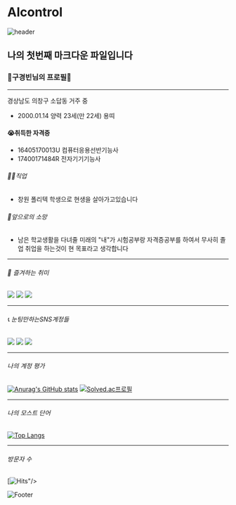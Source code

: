 # AIcontrol
![header](https://capsule-render.vercel.app/api?type=rounded&color=auto&height=100&section=header&text=Gustagram&fontSize=50)

## 나의 첫번째 마크다운 파일입니다
                                
### 💮구경빈님의 프로필💮
***
경상남도 의창구 소답동 거주 중
* 2000.01.14 양력 23세(만 22세) 용띠

#### 😭취득한 자격증
* 16405170013U 컴퓨터응용선반기능사 
* 17400171484R 전자기기기능사

###### 👨‍🎓직업 
* 창원 폴리텍 학생으로 현생을 살아가고있습니다

###### 🙏앞으로의 소망
* 남은 학교생활을 다녀줄 미래의 "내"가 시험공부랑 자격증공부를 하여서 무사히 졸업 취업을 하는것이 
 현 목표라고 생각합니다
***
######                                                                   🚴 즐겨하는 취미

<a href="https://www.op.gg/summoners/kr/%EB%82%98%EC%97%B058" target="_blank"><img src="https://img.shields.io/badge/LOL LOL!!-E4405F?style=flat-square&logo=Riot Games&logoColor=white"/></a>
<img src="https://img.shields.io/badge/폴가이즈-00000?style=flat-square&logo=Epic Games&logoColor=white"/>
<img src="https://img.shields.io/badge/넷플릭스-FF0000?style=flat-square&logo=Netflix&logoColor=white"/>
***
######                                                                📞 눈팅만하는SNS계정들

<a href="https://www.instagram.com/gu_gubin/" target="_blank"><img src="https://img.shields.io/badge/GU stagram-E4405F?style=flat-square&logo=instagram&logoColor=white"/></a>
<a href="https://www.facebook.com/profile.php?id=100007931741322" target="_blank"><img src="https://img.shields.io/badge/face book-4EE3C2?style=flat-square&logo=Facebook&logoColor=white"/></a>
<img src="https://img.shields.io/badge/디스코드는해용-5865?style=flat-square&logo=Discord&logoColor=white"/>
***
###### 나의 계정 평가
[![Anurag's GitHub stats](https://github-readme-stats.vercel.app/api?username=push852)](https://github.com/push852/github-readme-stats)
[![Solved.ac프로필](http://mazassumnida.wtf/api/pastel/generate_badge?boj=push852)](https://push852.ac/push852)
***
###### 나의 모스트 단어 
[![Top Langs](https://github-readme-stats.vercel.app/api/top-langs/?username=push852)](https://github.com/push852/github-readme-stats)
***
###### 방문자 수
[![Hits](https://hits.seeyoufarm.com/api/count/incr/badge.svg?url=https%3A%2F%2Fgithub.com%2Fpush852%2FAIcontrol%2Fedit%2Fmain%2FREADME.md&count_bg=%2379C83D&title_bg=%23555555&icon=actigraph.svg&icon_color=%23E7E7E7&title=hits&edge_flat=false)"/></a>

![Footer](https://capsule-render.vercel.app/api?type=waving&color=auto&height=200&section=footer)
